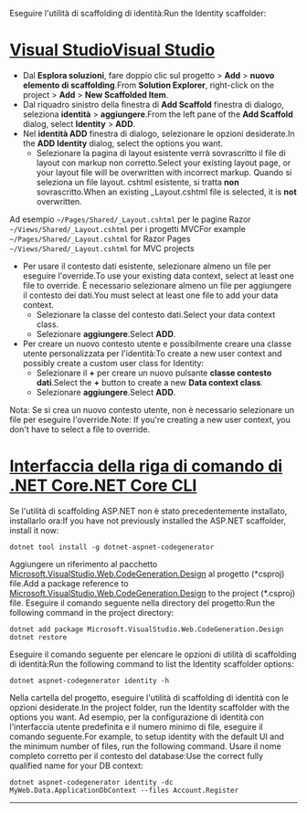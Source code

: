 <span data-ttu-id="5497f-101">Eseguire l'utilità di scaffolding di identità:</span><span class="sxs-lookup"><span data-stu-id="5497f-101">Run the Identity scaffolder:</span></span>

# <a name="visual-studiotabvisual-studio"></a>[<span data-ttu-id="5497f-102">Visual Studio</span><span class="sxs-lookup"><span data-stu-id="5497f-102">Visual Studio</span></span>](#tab/visual-studio)

* <span data-ttu-id="5497f-103">Dal **Esplora soluzioni**, fare doppio clic sul progetto > **Add** > **nuovo elemento di scaffolding**.</span><span class="sxs-lookup"><span data-stu-id="5497f-103">From **Solution Explorer**, right-click on the project > **Add** > **New Scaffolded Item**.</span></span>
* <span data-ttu-id="5497f-104">Dal riquadro sinistro della finestra di **Add Scaffold** finestra di dialogo, seleziona **identità** > **aggiungere**.</span><span class="sxs-lookup"><span data-stu-id="5497f-104">From the left pane of the **Add Scaffold** dialog, select **Identity** > **ADD**.</span></span>
* <span data-ttu-id="5497f-105">Nel **identità ADD** finestra di dialogo, selezionare le opzioni desiderate.</span><span class="sxs-lookup"><span data-stu-id="5497f-105">In the **ADD Identity** dialog, select the options you want.</span></span>
  * <span data-ttu-id="5497f-106">Selezionare la pagina di layout esistente verrà sovrascritto il file di layout con markup non corretto.</span><span class="sxs-lookup"><span data-stu-id="5497f-106">Select your existing layout page, or your layout file will be overwritten with incorrect markup.</span></span> <span data-ttu-id="5497f-107">Quando si seleziona un file layout. cshtml esistente, si tratta **non** sovrascritto.</span><span class="sxs-lookup"><span data-stu-id="5497f-107">When an existing _Layout.cshtml file is selected, it is **not** overwritten.</span></span>

 <span data-ttu-id="5497f-108">Ad esempio `~/Pages/Shared/_Layout.cshtml` per le pagine Razor `~/Views/Shared/_Layout.cshtml` per i progetti MVC</span><span class="sxs-lookup"><span data-stu-id="5497f-108">For example `~/Pages/Shared/_Layout.cshtml` for Razor Pages `~/Views/Shared/_Layout.cshtml` for MVC projects</span></span>
* <span data-ttu-id="5497f-109">Per usare il contesto dati esistente, selezionare almeno un file per eseguire l'override.</span><span class="sxs-lookup"><span data-stu-id="5497f-109">To use your existing data context, select at least one file to override.</span></span> <span data-ttu-id="5497f-110">È necessario selezionare almeno un file per aggiungere il contesto dei dati.</span><span class="sxs-lookup"><span data-stu-id="5497f-110">You must select at least one file to add your data context.</span></span>
  * <span data-ttu-id="5497f-111">Selezionare la classe del contesto dati.</span><span class="sxs-lookup"><span data-stu-id="5497f-111">Select your data context class.</span></span>
  * <span data-ttu-id="5497f-112">Selezionare **aggiungere**.</span><span class="sxs-lookup"><span data-stu-id="5497f-112">Select **ADD**.</span></span>
* <span data-ttu-id="5497f-113">Per creare un nuovo contesto utente e possibilmente creare una classe utente personalizzata per l'identità:</span><span class="sxs-lookup"><span data-stu-id="5497f-113">To create a new user context and possibly create a custom user class for Identity:</span></span>
  * <span data-ttu-id="5497f-114">Selezionare il **+** per creare un nuovo pulsante **classe contesto dati**.</span><span class="sxs-lookup"><span data-stu-id="5497f-114">Select the **+** button to create a new **Data context class**.</span></span>
  * <span data-ttu-id="5497f-115">Selezionare **aggiungere**.</span><span class="sxs-lookup"><span data-stu-id="5497f-115">Select **ADD**.</span></span>

<span data-ttu-id="5497f-116">Nota: Se si crea un nuovo contesto utente, non è necessario selezionare un file per eseguire l'override.</span><span class="sxs-lookup"><span data-stu-id="5497f-116">Note: If you're creating a new user context, you don't have to select a file to override.</span></span>

# <a name="net-core-clitabnetcore-cli"></a>[<span data-ttu-id="5497f-117">Interfaccia della riga di comando di .NET Core</span><span class="sxs-lookup"><span data-stu-id="5497f-117">.NET Core CLI</span></span>](#tab/netcore-cli)

<span data-ttu-id="5497f-118">Se l'utilità di scaffolding ASP.NET non è stato precedentemente installato, installarlo ora:</span><span class="sxs-lookup"><span data-stu-id="5497f-118">If you have not previously installed the ASP.NET scaffolder, install it now:</span></span>

```cli
dotnet tool install -g dotnet-aspnet-codegenerator
```

<span data-ttu-id="5497f-119">Aggiungere un riferimento al pacchetto [Microsoft.VisualStudio.Web.CodeGeneration.Design](https://www.nuget.org/packages/Microsoft.VisualStudio.Web.CodeGeneration.Design/) al progetto (\*csproj) file.</span><span class="sxs-lookup"><span data-stu-id="5497f-119">Add a package reference to [Microsoft.VisualStudio.Web.CodeGeneration.Design](https://www.nuget.org/packages/Microsoft.VisualStudio.Web.CodeGeneration.Design/) to the project (\*.csproj) file.</span></span> <span data-ttu-id="5497f-120">Eseguire il comando seguente nella directory del progetto:</span><span class="sxs-lookup"><span data-stu-id="5497f-120">Run the following command in the project directory:</span></span>

```cli
dotnet add package Microsoft.VisualStudio.Web.CodeGeneration.Design
dotnet restore
```

<span data-ttu-id="5497f-121">Eseguire il comando seguente per elencare le opzioni di utilità di scaffolding di identità:</span><span class="sxs-lookup"><span data-stu-id="5497f-121">Run the following command to list the Identity scaffolder options:</span></span>

```cli
dotnet aspnet-codegenerator identity -h
```

<span data-ttu-id="5497f-122">Nella cartella del progetto, eseguire l'utilità di scaffolding di identità con le opzioni desiderate.</span><span class="sxs-lookup"><span data-stu-id="5497f-122">In the project folder, run the Identity scaffolder with the options you want.</span></span> <span data-ttu-id="5497f-123">Ad esempio, per la configurazione di identità con l'interfaccia utente predefinita e il numero minimo di file, eseguire il comando seguente.</span><span class="sxs-lookup"><span data-stu-id="5497f-123">For example, to setup identity with the default UI and the minimum number of files, run the following command.</span></span> <span data-ttu-id="5497f-124">Usare il nome completo corretto per il contesto del database:</span><span class="sxs-lookup"><span data-stu-id="5497f-124">Use the correct fully qualified name for your DB context:</span></span>

```cli
dotnet aspnet-codegenerator identity -dc MyWeb.Data.ApplicationDbContext --files Account.Register
```

-------------
